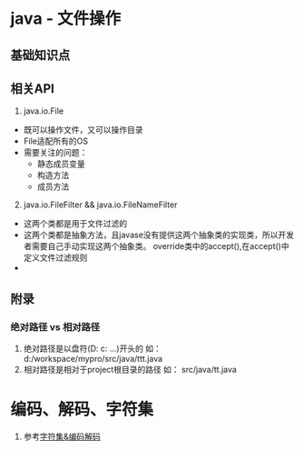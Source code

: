 # java - 文件操作

## 基础知识点



## 相关API

1. java.io.File

- 既可以操作文件，又可以操作目录
- File适配所有的OS
- 需要关注的问题：
    + 静态成员变量
    + 构造方法
    + 成员方法

2. java.io.FileFilter && java.io.FileNameFilter

- 这两个类都是用于文件过滤的
- 这两个类都是抽象方法，且javase没有提供这两个抽象类的实现类，所以开发者需要自己手动实现这两个抽象类。
override类中的accept(),在accept()中定义文件过滤规则
- 

## 附录

### 绝对路径 vs 相对路径

1. 绝对路径是以盘符(D: c: ...)开头的
    如： d:/workspace/mypro/src/java/ttt.java
2. 相对路径是相对于project根目录的路径
    如： src/java/tt.java
    
# 编码、解码、字符集

1. 参考[字符集&编码解码](../../other/编码-解码-字符集.md)

